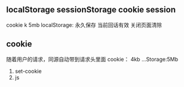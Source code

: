 ## localStorage sessionStorage cookie session 
cookie k
5mb
localStorage: 永久保存 当前回话有效 关闭页面清除

## cookie
随着用户的请求，同源自动带到请求头里面
cookie： 4kb
...Storage:5Mb

1. set-cookie
2. js